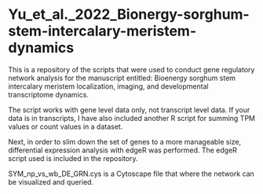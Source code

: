 # Yu_et_al._2022_Bionergy-sorghum-stem-intercalary-meristem-dynamics
This is a repository of the scripts that were used to conduct gene regulatory network analysis for the manuscript entitled: Bioenergy sorghum stem intercalary meristem localization, imaging, and developmental transcriptome dynamics.

The script works with gene level data only, not transcript level data. If your data is in transcripts, I have also included another R script for summing TPM values or count values in a dataset. 

Next, in order to slim down the set of genes to a more manageable size, differential expression analysis with edgeR was performed. The edgeR script used is included in the repository.

SYM_np_vs_wb_DE_GRN.cys is a Cytoscape file that where the network can be visualized and queried. 


